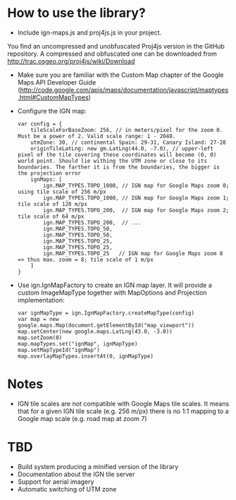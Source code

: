 How to use the library?
====

 * Include ign-maps.js and proj4js.js in your project.

 You find an uncompressed and unobfuscated Proj4js version in the GitHub repository. A compressed and obfuscated one can be downloaded from <http://trac.osgeo.org/proj4js/wiki/Download>

 * Make sure you are familiar with the Custom Map chapter of the Google Maps API Developer Guide (<http://code.google.com/apis/maps/documentation/javascript/maptypes.html#CustomMapTypes>)

 * Configure the IGN map:

       var config = {
           tileScaleForBaseZoom: 256, // in meters/pixel for the zoom 0. Must be a power of 2. Valid scale range: 1 - 2048.
           utmZone: 30, // continental Spain: 29-31, Canary Island: 27-28
           originTileLatLng: new gm.LatLng(44.0, -7.0), // upper-left pixel of the tile covering these coordinates will become (0, 0) world point. Should lie withing the UTM zone or close to its boundaries. The farther it is from the boundaries, the bigger is the projection error
           ignMaps: [
               ign.MAP_TYPES.TOPO_1000, // IGN map for Google Maps zoom 0; using tile scale of 256 m/px
               ign.MAP_TYPES.TOPO_1000, // IGN map for Google Maps zoom 1; tile scale of 128 m/px
               ign.MAP_TYPES.TOPO_200,  // IGN map for Google Maps zoom 2; tile scale of 64 m/px
               ign.MAP_TYPES.TOPO_200,  // ...
               ign.MAP_TYPES.TOPO_50,
               ign.MAP_TYPES.TOPO_50,
               ign.MAP_TYPES.TOPO_25,
               ign.MAP_TYPES.TOPO_25,
               ign.MAP_TYPES.TOPO_25   // IGN map for Google Maps zoom 8 => thus max. zoom = 8; tile scale of 1 m/px
           ]
       }

 * Use ign.IgnMapFactory to create an IGN map layer. It will provide a custom ImageMapType together with MapOptions and Projection implementation:

       var ignMapType = ign.IgnMapFactory.createMapType(config)
       var map = new google.maps.Map(document.getElementById("map_viewport"))
       map.setCenter(new google.maps.LatLng(43.0, -3.0))
       map.setZoom(0)
       map.mapTypes.set("ignMap", ignMapType)
       map.setMapTypeId("ignMap")
       map.overlayMapTypes.insertAt(0, ignMapType)

Notes
====

* IGN tile scales are not compatible with Google Maps tile scales. It means that for a given IGN tile scale (e.g. 256 m/px) there is no 1:1 mapping to a Google map scale (e.g. road map at zoom 7)

TBD
====

 * Build system producing a minified version of the library
 * Documentation about the IGN tile server
 * Support for aerial imagery
 * Automatic switching of UTM zone